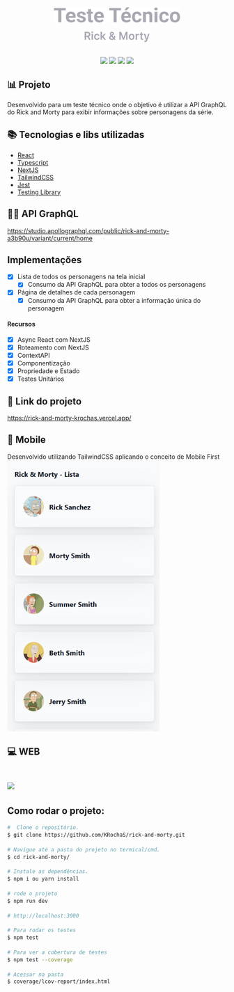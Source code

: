 <p align="center">
  <img src="https://github.com/KRochaS/rick-and-morty/blob/master/.github/title.svg" width="290" >
  <br/>
  <br/>
  <img src="https://github.com/KRochaS/rick-and-morty/blob/master/.github/subtitle.svg" width="150" >
  <br/>
  <br/>  
</p>

<p align="center">	
   <img src="https://img.shields.io/badge/-ReactJS-363447?style=flat&logoColor=white" />

  <img src="https://img.shields.io/badge/-NextJS-363447?style=flat&logoColor=white" />

  <img src="https://img.shields.io/badge/-Typescript-363447?style=flat&logoColor=white" />
   
  <img src="https://img.shields.io/badge/-TailwindCSS-363447?style=flat&logoColor=white" />
</p>

## :bar_chart: Projeto
Desenvolvido para um teste técnico onde o objetivo é utilizar a API GraphQL do Rick and Morty para exibir informações
sobre personagens da série.

## :books: Tecnologias e libs utilizadas  

- [React](https://pt-br.reactjs.org/)
- [Typescript](https://www.typescriptlang.org/)
- [NextJS](https://nextjs.org/)
- [TailwindCSS](https://tailwindcss.com/)
- [Jest](https://jestjs.io/pt-BR/)
- [Testing Library](https://testing-library.com/)


## :woman_technologist: API GraphQL
https://studio.apollographql.com/public/rick-and-morty-a3b90u/variant/current/home

##  Implementações
  
  - [x] Lista de todos os personagens na tela inicial 
    - [x] Consumo da API GraphQL para obter a todos os personagens
  - [x] Página de detalhes de cada personagem
      - [x] Consumo da API GraphQL para obter a informação única do personagem
       
#### Recursos 
 - [x] Async React com NextJS
 - [x] Roteamento com NextJS
 - [x] ContextAPI
 - [x] Componentização
 - [x] Propriedade e Estado 
 - [x] Testes Unitários

## :link: Link do projeto

https://rick-and-morty-krochas.vercel.app/

       
## :iphone: Mobile
Desenvolvido utilizando TailwindCSS aplicando o conceito de Mobile First
<br />
 <img src="https://github.com/KRochaS/rick-and-morty/blob/master/.github/mobile.gif" width="350" >

## :computer: WEB
<h1>
    <img src="https://github.com/KRochaS/rick-and-morty/blob/master/.github/web.gif" height="400"/>
</h1>


## Como rodar o projeto: 
```bash
#  Clone o repositório.
$ git clone https://github.com/KRochaS/rick-and-morty.git

# Navigue até a pasta do projeto no termical/cmd.
$ cd rick-and-morty/

# Instale as dependências.
$ npm i ou yarn install

# rode o projeto
$ npm run dev

# http://localhost:3000

# Para rodar os testes 
$ npm test

# Para ver a cobertura de testes
$ npm test --coverage

# Acessar na pasta
$ coverage/lcov-report/index.html
```

